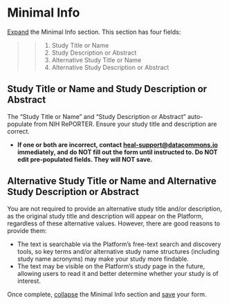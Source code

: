 # Minimal Info

[Expand](expand-or-collapse-cedar-form-section.md) the Minimal Info section. This section has four fields:
>>  1. Study Title or Name 
>>  2. Study Description or Abstract 
>>  3. Alternative Study Title or Name 
>>  4. Alternative Study Description or Abstract

## Study Title or Name and Study Description or Abstract

The “Study Title or Name” and “Study Description or Abstract” auto-populate from NIH RePORTER. Ensure your study title and description are correct.

 * **If one or both are incorrect, contact heal-support@datacommons.io immediately, and do NOT fill out the form until instructed to. Do NOT edit pre-populated fields. They will NOT save.**

## Alternative Study Title or Name and Alternative Study Description or Abstract

You are not required to provide an alternative study title and/or description, as the original study title and description will appear on the Platform, regardless of these alternative values. However, there are good reasons to provide them:

 * The text is searchable via the Platform’s free-text search and discovery tools, so key terms and/or alternative study name structures (including study name acronyms) may make your study more findable.
 * The text may be visible on the Platform’s study page in the future, allowing users to read it and better determine whether your study is of interest.

Once complete, [collapse](expand-or-collapse-cedar-form-section.md) the Minimal Info section and [save](save-cedar-form.md) your form. 